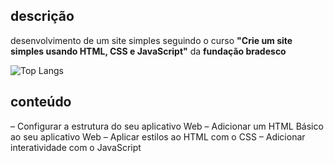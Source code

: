 ## descrição
desenvolvimento de um site simples seguindo o curso **"Crie um site simples usando HTML, CSS e JavaScript"** da **fundação bradesco**

![Top Langs](https://github-readme-stats-git-masterrstaa-rickstaa.vercel.app/api/top-langs/?username=SEUUSERNAME&layout=compact&bg_color=000&border_color=30A3DC&title_color=e02142&text_color=FFF)

## conteúdo
– Configurar a estrutura do seu aplicativo Web
– Adicionar um HTML Básico ao seu aplicativo Web
– Aplicar estilos ao HTML com o CSS
– Adicionar interatividade com o JavaScript
